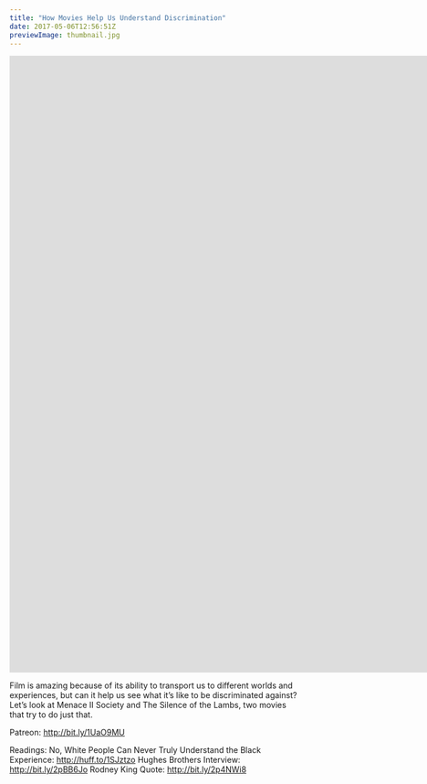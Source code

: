 ```yaml
---
title: "How Movies Help Us Understand Discrimination"
date: 2017-05-06T12:56:51Z
previewImage: thumbnail.jpg
---
```


<iframe width="1920" height="1080" src="https://www.youtube.com/embed/7ancdfyShSM" frameborder="0" allow="accelerometer; autoplay; clipboard-write; encrypted-media; gyroscope; picture-in-picture" allowfullscreen></iframe>

Film is amazing because of its ability to transport us to different worlds and experiences, but can it help us see what it’s like to be discriminated against? Let’s look at Menace II Society and The Silence of the Lambs, two movies that try to do just that.

Patreon: http://bit.ly/1UaO9MU

Readings:
No, White People Can Never Truly Understand the Black Experience: http://huff.to/1SJztzo
Hughes Brothers Interview: http://bit.ly/2pBB6Jo
Rodney King Quote: http://bit.ly/2p4NWi8